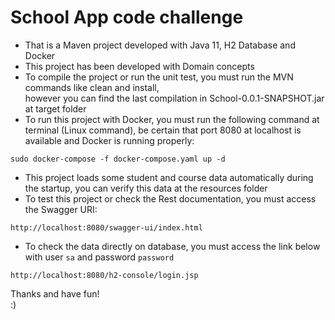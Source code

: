 # School App code challenge

* That is a Maven project developed with Java 11, H2 Database and Docker
* This project has been developed with Domain concepts
* To compile the project or run the unit test, you must run the MVN commands like clean and install, <br>
  however you can find the last compilation in School-0.0.1-SNAPSHOT.jar at target folder
* To run this project with Docker, you must run the following command at terminal (Linux command), be certain that port 8080 at localhost is available and Docker is running properly:

``` 
sudo docker-compose -f docker-compose.yaml up -d
```
 * This project loads some student and course data automatically during the startup, you can verify this data at the resources folder
 * To test this project or check the Rest documentation, you must access the Swagger URI:
 
 ```
http://localhost:8080/swagger-ui/index.html
 ```
 
 
 * To check the data directly on database, you must access the link below with user `sa` and password `password`
 
 ```
http://localhost:8080/h2-console/login.jsp
 ```
 
 Thanks and have fun!<br>
 :)
